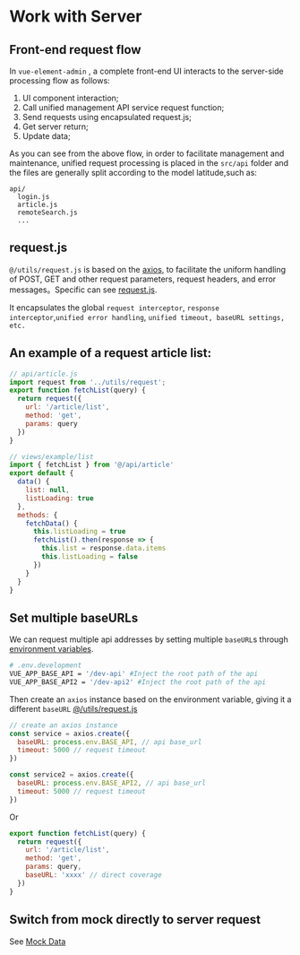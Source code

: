 # Work with Server

## Front-end request flow

In `vue-element-admin` , a complete front-end UI interacts to the server-side processing flow as follows:

1.  UI component interaction;
2.  Call unified management API service request function;
3.  Send requests using encapsulated request.js;
4.  Get server return;
5.  Update data;

As you can see from the above flow, in order to facilitate management and maintenance, unified request processing is placed in the `src/api` folder and the files are generally split according to the model latitude,such as:

```
api/
  login.js
  article.js
  remoteSearch.js
  ...
```

## request.js

`@/utils/request.js` is based on the [axios](https://github.com/axios/axios), to facilitate the uniform handling of POST, GET and other request parameters, request headers, and error messages。Specific can see [request.js](https://github.com/PanJiaChen/vue-element-admin/blob/master/src/utils/request.js).

It encapsulates the global `request interceptor`, `response interceptor`,`unified error handling`, `unified timeout, baseURL settings, etc.`

## An example of a request article list:

```js
// api/article.js
import request from '../utils/request';
export function fetchList(query) {
  return request({
    url: '/article/list',
    method: 'get',
    params: query
  })
}

// views/example/list
import { fetchList } from '@/api/article'
export default {
  data() {
    list: null,
    listLoading: true
  },
  methods: {
    fetchData() {
      this.listLoading = true
      fetchList().then(response => {
        this.list = response.data.items
        this.listLoading = false
      })
    }
  }
}
```

## Set multiple baseURLs

We can request multiple api addresses by setting multiple `baseURL`s through [environment variables](/guide/essentials/deploy.html).

```bash
# .env.development
VUE_APP_BASE_API = '/dev-api' #Inject the root path of the api
VUE_APP_BASE_API2 = '/dev-api2' #Inject the root path of the api
```

Then create an `axios` instance based on the environment variable, giving it a different `baseURL` [@/utils/request.js](https://github.com/PanJiaChen/vue-element-admin/blob/master/src/utils/request.js)

```js
// create an axios instance
const service = axios.create({
  baseURL: process.env.BASE_API, // api base_url
  timeout: 5000 // request timeout
})

const service2 = axios.create({
  baseURL: process.env.BASE_API2, // api base_url
  timeout: 5000 // request timeout
})
```

Or

```js
export function fetchList(query) {
  return request({
    url: '/article/list',
    method: 'get',
    params: query,
    baseURL: 'xxxx' // direct coverage
  })
}
```

## Switch from mock directly to server request

See [Mock Data](mock-api.md)

